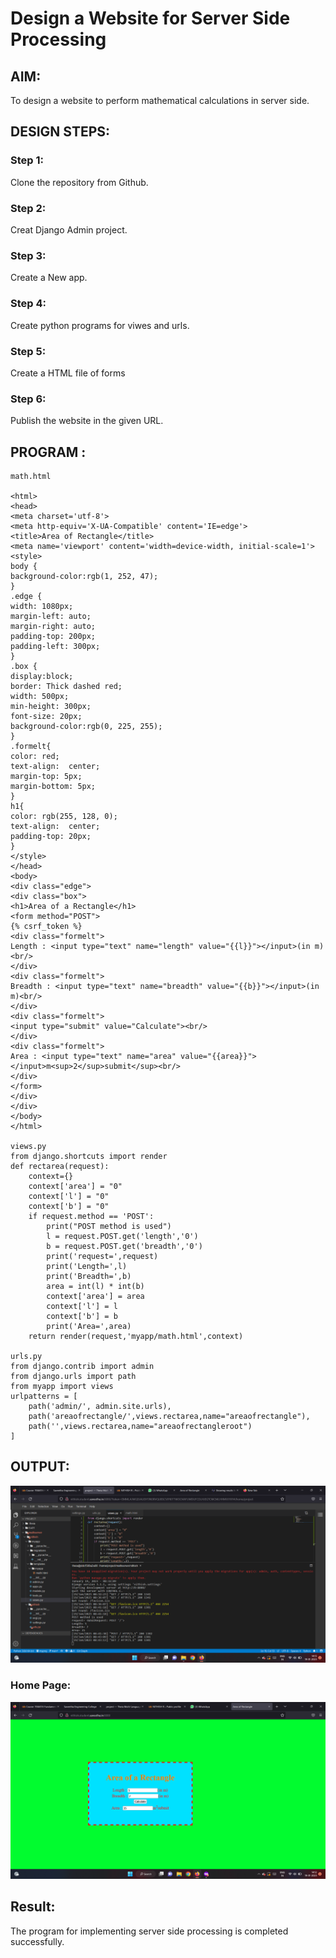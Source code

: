 # Design a Website for Server Side Processing

## AIM:
To design a website to perform mathematical calculations in server side.

## DESIGN STEPS:

### Step 1:
Clone the repository from Github.




### Step 2:
Creat Django Admin project.


### Step 3:
Create a New app.


### Step 4:
Create python programs for viwes and urls.



### Step 5:
Create a HTML file of forms


### Step 6:

Publish the website in the given URL.

## PROGRAM :
```
math.html

<html>
<head>
<meta charset='utf-8'>
<meta http-equiv='X-UA-Compatible' content='IE=edge'>
<title>Area of Rectangle</title>
<meta name='viewport' content='width=device-width, initial-scale=1'>
<style>
body {
background-color:rgb(1, 252, 47);
}
.edge {
width: 1080px;
margin-left: auto;
margin-right: auto;
padding-top: 200px;
padding-left: 300px;
}
.box {
display:block;
border: Thick dashed red;
width: 500px;
min-height: 300px;
font-size: 20px;
background-color:rgb(0, 225, 255);
}
.formelt{
color: red;
text-align:  center;
margin-top: 5px;
margin-bottom: 5px;
}
h1{
color: rgb(255, 128, 0);
text-align:  center;
padding-top: 20px;
}
</style>
</head>
<body>
<div class="edge">
<div class="box">
<h1>Area of a Rectangle</h1>
<form method="POST">
{% csrf_token %}
<div class="formelt">
Length : <input type="text" name="length" value="{{l}}"></input>(in m)<br/>
</div>
<div class="formelt">
Breadth : <input type="text" name="breadth" value="{{b}}"></input>(in m)<br/>
</div>
<div class="formelt">
<input type="submit" value="Calculate"><br/>
</div>
<div class="formelt">
Area : <input type="text" name="area" value="{{area}}"></input>m<sup>2</sup>submit</sup><br/>
</div>
</form>
</div>
</div>
</body>
</html>

views.py
from django.shortcuts import render
def rectarea(request):
    context={}
    context['area'] = "0"
    context['l'] = "0"
    context['b'] = "0"
    if request.method == 'POST':
        print("POST method is used")
        l = request.POST.get('length','0')
        b = request.POST.get('breadth','0')
        print('request=',request)
        print('Length=',l)
        print('Breadth=',b)
        area = int(l) * int(b)
        context['area'] = area
        context['l'] = l
        context['b'] = b
        print('Area=',area)
    return render(request,'myapp/math.html',context)

urls.py
from django.contrib import admin
from django.urls import path
from myapp import views
urlpatterns = [
    path('admin/', admin.site.urls),
    path('areaofrectangle/',views.rectarea,name="areaofrectangle"),
    path('',views.rectarea,name="areaofrectangleroot")
]
```    

## OUTPUT:
![OUTPUT](./out.png)

### Home Page:
![Home Page](./home.png)


## Result:
The program for implementing server side processing is completed successfully.
